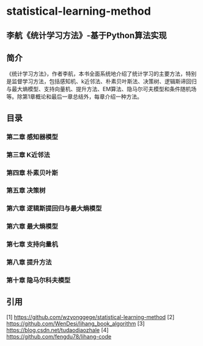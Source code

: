 # statistical-learning-method
## 李航《统计学习方法》-基于Python算法实现
## 简介
《统计学习方法》，作者李航，本书全面系统地介绍了统计学习的主要方法，特别是监督学习方法，包括感知机、k近邻法、朴素贝叶斯法、决策树、逻辑斯谛回归与最大熵模型、支持向量机、提升方法、EM算法、隐马尔可夫模型和条件随机场等。除第1章概论和最后一章总结外，每章介绍一种方法。
## 目录
### 第二章 感知器模型
### 第三章 K近邻法
### 第四章 朴素贝叶斯
### 第五章 决策树
### 第六章 逻辑斯提回归与最大熵模型
### 第六章 最大熵模型
### 第七章 支持向量机
### 第八章 提升方法
### 第十章 隐马尔科夫模型
## 引用
[1] https://github.com/wzyonggege/statistical-learning-method
[2] https://github.com/WenDesi/lihang_book_algorithm
[3] https://blog.csdn.net/tudaodiaozhale
[4] https://github.com/fengdu78/lihang-code
